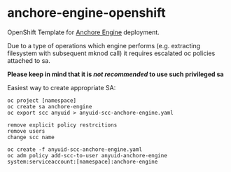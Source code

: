 # anchore-engine-openshift

OpenShift Template for [Anchore Engine](https://github.com/anchore/anchore-engine) deployment.

Due to a type of operations which engine performs (e.g. extracting filesystem with subsequent mknod call) it requires escalated oc policies attached to sa.

**Please keep in mind that it is _not recommended_ to use such privileged sa**

Easiest way to create appropriate SA:

```
oc project [namespace]
oc create sa anchore-engine
oc export scc anyuid > anyuid-scc-anchore-engine.yaml

remove explicit policy restrcitions
remove users
change scc name

oc create -f anyuid-scc-anchore-engine.yaml
oc adm policy add-scc-to-user anyuid-anchore-engine system:serviceaccount:[namespace]:anchore-engine
```
